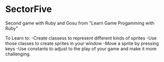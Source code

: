 # SectorFive
Second game with Ruby and Gosu from "Learn Game Progamming with Ruby"

To Learn to:
-Create classess to represent different kinds of sprites
-Use those classes to create sprites in your window
-Move a sprite by pressing keys
-Use constants to adjust to the play of your game and make it more challenging.
